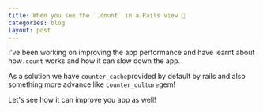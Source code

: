 ```yaml
---
title: When you see the `.count` in a Rails view 👀
categories: blog
layout: post
---
```


I've been working on improving the app performance and have learnt about how`.count` works and how it can slow down the app. 

As a solution we have `counter_cache`provided by default by rails and also something more advance like `counter_culture`gem!

Let's see how it can improve you app as well!
